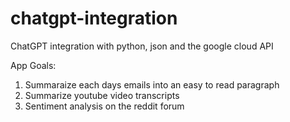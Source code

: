 # chatgpt-integration
ChatGPT integration with python, json and the google cloud API 

App Goals: 

1. Summaraize each days emails into an easy to read paragraph
2. Summarize youtube video transcripts
3. Sentiment analysis on the reddit forum
